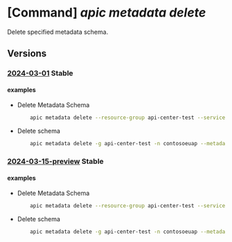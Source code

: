 # [Command] _apic metadata delete_

Delete specified metadata schema.

## Versions

### [2024-03-01](/Resources/mgmt-plane/L3N1YnNjcmlwdGlvbnMve30vcmVzb3VyY2Vncm91cHMve30vcHJvdmlkZXJzL21pY3Jvc29mdC5hcGljZW50ZXIvc2VydmljZXMve30vbWV0YWRhdGFzY2hlbWFzL3t9/2024-03-01.xml) **Stable**

<!-- mgmt-plane /subscriptions/{}/resourcegroups/{}/providers/microsoft.apicenter/services/{}/metadataschemas/{} 2024-03-01 -->

#### examples

- Delete Metadata Schema
    ```bash
        apic metadata delete --resource-group api-center-test --service-name contoso --metadata-name "test1"
    ```

- Delete schema
    ```bash
        apic metadata delete -g api-center-test -n contosoeuap --metadata-name "approver"
    ```

### [2024-03-15-preview](/Resources/mgmt-plane/L3N1YnNjcmlwdGlvbnMve30vcmVzb3VyY2Vncm91cHMve30vcHJvdmlkZXJzL21pY3Jvc29mdC5hcGljZW50ZXIvc2VydmljZXMve30vbWV0YWRhdGFzY2hlbWFzL3t9/2024-03-15-preview.xml) **Stable**

<!-- mgmt-plane /subscriptions/{}/resourcegroups/{}/providers/microsoft.apicenter/services/{}/metadataschemas/{} 2024-03-15-preview -->

#### examples

- Delete Metadata Schema
    ```bash
        apic metadata delete --resource-group api-center-test --service-name contoso --metadata-name "test1"
    ```

- Delete schema
    ```bash
        apic metadata delete -g api-center-test -n contosoeuap --metadata-name "approver"
    ```

